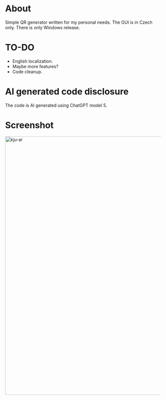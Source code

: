 # About
Simple QR generator written for my personal needs. The GUI is in Czech only. There is only Windows release.

# TO-DO
- English localization.
- Maybe more features?
- Code cleanup.

# AI generated code disclosure
The code is AI generated using ChatGPT model 5.

# Screenshot
<img width="1127" height="838" alt="kju-ar" src="https://github.com/user-attachments/assets/71338280-f64c-48fe-a337-473b665b7e69" />
